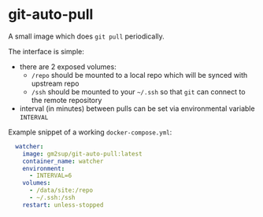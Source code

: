 # git-auto-pull
A small image which does `git pull` periodically.

The interface is simple:
- there are 2 exposed volumes:
   - `/repo` should be mounted to a local repo which will be synced with upstream repo
   - `/ssh` should be mounted to your `~/.ssh` so that `git` can connect to the remote repository
- interval (in minutes) between pulls can be set via environmental variable `INTERVAL`

Example snippet of a working `docker-compose.yml`:
```yml
  watcher:
    image: gm2sup/git-auto-pull:latest
    container_name: watcher
    environment:
      - INTERVAL=6
    volumes:
      - /data/site:/repo
      - ~/.ssh:/ssh
    restart: unless-stopped
 ```
